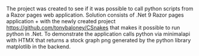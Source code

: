 The project was created to see if it was possible to call python scripts from a Razor pages web application.
Solution consists of .Net 9 Razor pages application + with the newly created project https://github.com/tonybaloney/CSnakes that makes it possible to run python in .Net.
To demonstrate the application calls python via minimalapi with HTMX that returns a stock graph png generated by the python library matplotlib in the backend.
